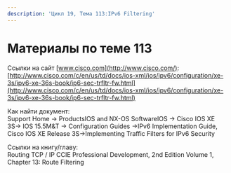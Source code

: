 ```yaml
---
description: 'Цикл 19, Тема 113:IPv6 Filtering'
---
```


# Материалы по теме 113

Ссылки на сайт [www.cisco.com](http://www.cisco.com/):  
[http://www.cisco.com/c/en/us/td/docs/ios-xml/ios/ipv6/configuration/xe-3s/ipv6-xe-36s-book/ip6-sec-trfltr-fw.html](http://www.cisco.com/c/en/us/td/docs/ios-xml/ios/ipv6/configuration/xe-3s/ipv6-xe-36s-book/ip6-sec-trfltr-fw.html)

Как найти документ:  
Support Home → ProductsIOS and NX-OS SoftwareIOS → Cisco IOS XE 3S→ IOS 15.5M&T → Configuration Guides →IPv6 Implementation Guide, Cisco IOS XE Release 3S→Implementing Traffic Filters for IPv6 Security

Ссылки на книгу/главу:  
Routing TCP / IP CCIE Professional Development, 2nd Edition Volume 1, Chapter 13: Route Filtering

